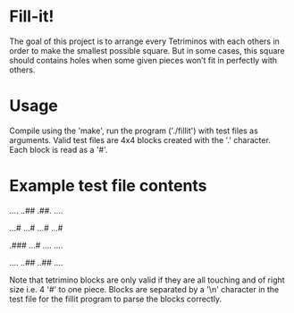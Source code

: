 # Fill-it!

The goal of this project is to arrange every Tetriminos with each others in order to make
the smallest possible square. But in some cases, this square should contains holes when
some given pieces won’t fit in perfectly with others.

# Usage

Compile using the 'make', run the program ('./fillit') with test files as arguments.
Valid test files are 4x4 blocks created with the '.' character. Each block is read as a '#'.

# Example test file contents
....
..##
.##.
....<br/>

...#
...#
...#
...#<br/>

.###
...#
....
....<br/>

....
..##
..##
....<br/>

Note that tetrimino blocks are only valid if they are all touching and of right size i.e. 4 '#' to one piece.
Blocks are separated by a '\n' character in the test file for the fillit program to parse the blocks correctly.
